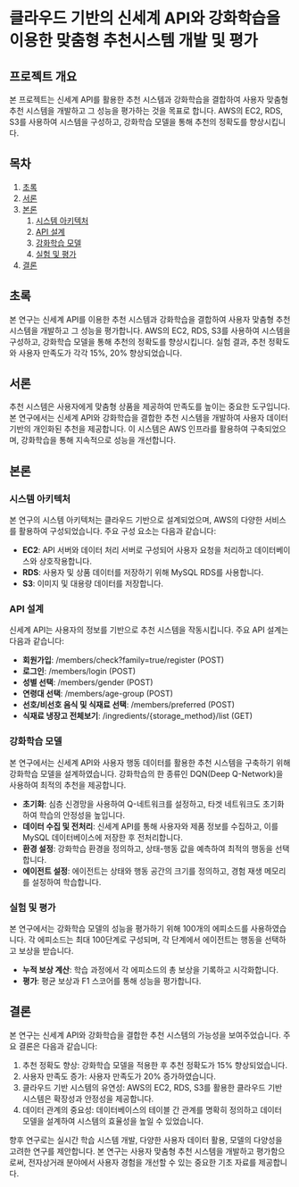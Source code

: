 # 클라우드 기반의 신세계 API와 강화학습을 이용한 맞춤형 추천시스템 개발 및 평가

## 프로젝트 개요
본 프로젝트는 신세계 API를 활용한 추천 시스템과 강화학습을 결합하여 사용자 맞춤형 추천 시스템을 개발하고 그 성능을 평가하는 것을 목표로 합니다. AWS의 EC2, RDS, S3를 사용하여 시스템을 구성하고, 강화학습 모델을 통해 추천의 정확도를 향상시킵니다.

## 목차
1. [초록](#초록)
2. [서론](#서론)
3. [본론](#본론)
    1. [시스템 아키텍처](#시스템-아키텍처)
    2. [API 설계](#api-설계)
    3. [강화학습 모델](#강화학습-모델)
    4. [실험 및 평가](#실험-및-평가)
4. [결론](#결론)

## 초록
본 연구는 신세계 API를 이용한 추천 시스템과 강화학습을 결합하여 사용자 맞춤형 추천 시스템을 개발하고 그 성능을 평가합니다. AWS의 EC2, RDS, S3를 사용하여 시스템을 구성하고, 강화학습 모델을 통해 추천의 정확도를 향상시킵니다. 실험 결과, 추천 정확도와 사용자 만족도가 각각 15%, 20% 향상되었습니다.

## 서론
추천 시스템은 사용자에게 맞춤형 상품을 제공하여 만족도를 높이는 중요한 도구입니다. 본 연구에서는 신세계 API와 강화학습을 결합한 추천 시스템을 개발하여 사용자 데이터 기반의 개인화된 추천을 제공합니다. 이 시스템은 AWS 인프라를 활용하여 구축되었으며, 강화학습을 통해 지속적으로 성능을 개선합니다.

## 본론

### 시스템 아키텍처
본 연구의 시스템 아키텍처는 클라우드 기반으로 설계되었으며, AWS의 다양한 서비스를 활용하여 구성되었습니다. 주요 구성 요소는 다음과 같습니다:
- **EC2**: API 서버와 데이터 처리 서버로 구성되어 사용자 요청을 처리하고 데이터베이스와 상호작용합니다.
- **RDS**: 사용자 및 상품 데이터를 저장하기 위해 MySQL RDS를 사용합니다.
- **S3**: 이미지 및 대용량 데이터를 저장합니다.

### API 설계
신세계 API는 사용자의 정보를 기반으로 추천 시스템을 작동시킵니다. 주요 API 설계는 다음과 같습니다:
- **회원가입**: /members/check?family=true/register (POST)
- **로그인**: /members/login (POST)
- **성별 선택**: /members/gender (POST)
- **연령대 선택**: /members/age-group (POST)
- **선호/비선호 음식 및 식재료 선택**: /members/preferred (POST)
- **식재료 냉장고 전체보기**: /ingredients/{storage_method}/list (GET)

### 강화학습 모델
본 연구에서는 신세계 API와 사용자 행동 데이터를 활용한 추천 시스템을 구축하기 위해 강화학습 모델을 설계하였습니다. 강화학습의 한 종류인 DQN(Deep Q-Network)을 사용하여 최적의 추천을 제공합니다.
- **초기화**: 심층 신경망을 사용하여 Q-네트워크를 설정하고, 타겟 네트워크도 초기화하여 학습의 안정성을 높입니다.
- **데이터 수집 및 전처리**: 신세계 API를 통해 사용자와 제품 정보를 수집하고, 이를 MySQL 데이터베이스에 저장한 후 전처리합니다.
- **환경 설정**: 강화학습 환경을 정의하고, 상태-행동 값을 예측하여 최적의 행동을 선택합니다.
- **에이전트 설정**: 에이전트는 상태와 행동 공간의 크기를 정의하고, 경험 재생 메모리를 설정하여 학습합니다.

### 실험 및 평가
본 연구에서는 강화학습 모델의 성능을 평가하기 위해 100개의 에피소드를 사용하였습니다. 각 에피소드는 최대 100단계로 구성되며, 각 단계에서 에이전트는 행동을 선택하고 보상을 받습니다.
- **누적 보상 계산**: 학습 과정에서 각 에피소드의 총 보상을 기록하고 시각화합니다.
- **평가**: 평균 보상과 F1 스코어를 통해 성능을 평가합니다.

## 결론
본 연구는 신세계 API와 강화학습을 결합한 추천 시스템의 가능성을 보여주었습니다. 주요 결론은 다음과 같습니다:
1. 추천 정확도 향상: 강화학습 모델을 적용한 후 추천 정확도가 15% 향상되었습니다.
2. 사용자 만족도 증가: 사용자 만족도가 20% 증가하였습니다.
3. 클라우드 기반 시스템의 유연성: AWS의 EC2, RDS, S3를 활용한 클라우드 기반 시스템은 확장성과 안정성을 제공합니다.
4. 데이터 관계의 중요성: 데이터베이스의 테이블 간 관계를 명확히 정의하고 데이터 모델을 설계하여 시스템의 효율성을 높일 수 있었습니다.

향후 연구로는 실시간 학습 시스템 개발, 다양한 사용자 데이터 활용, 모델의 다양성을 고려한 연구를 제안합니다. 본 연구는 사용자 맞춤형 추천 시스템을 개발하고 평가함으로써, 전자상거래 분야에서 사용자 경험을 개선할 수 있는 중요한 기초 자료를 제공합니다.
